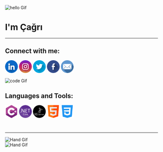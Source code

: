 
<img align="centre" alt="hello Gif" width="180px" src="https://media.giphy.com/media/26xBwdIuRJiAIqHwA/giphy.gif"/>
<h1 align="centre">I'm Çağrı</h1>
<hr>

<h2 align="centre" color="blue">Connect with me:</h2>

[<img align="centre" padding-right="30px" alt="linkedin icon" width="42px" src="/img/linkedin.png"/>](https://www.linkedin.com/in/cagrisakar/)    [<img align="centre" alt="instagram icon" width="42px" src="/img/instagram.png"/>](https://www.instagram.com/cagrisakarr/)    [<img align="centre" alt="twitter icon" width="42px" src="/img/twitter.png"/>](https://twitter.com/cagri_sakar)     [<img align="centre" alt="facebook icon" width="42px" src="/img/facebook.png"/>](https://www.facebook.com/cagris.sakar/)     [<img align="centre" alt="mail icon" width="42px" src="/img/email.png"/>](mailto:cagri.sakar@hotmail.com)

<img align="centre" alt="code Gif" width="100px" src="https://media.giphy.com/media/USV0ym3bVWQJJmNu3N/giphy.gif"/>

<h2 color="red">Languages and Tools:</h2>
<p align="left">
<img display="inline" padding-right="30px" alt="c sharp icon" width="42px" src="/img/c-sharp.png"/>   <img display="inline" alt="netcore icon" width="42px" src="/img/net-core.png"/>   <img display="inline" alt="sql server icon" width="42px" src="/img/sql-server.png"/>    <img display="inline" alt="html icon" width="42px" src="/img/html.png"/>   <img display="inline" alt="css3 icon" width="42px" src="/img/css-3.png"/>
</p>
<br>
<hr>

<img align="centre" alt="Hand Gif" width="200px" src="https://media.giphy.com/media/48M4FVK5UeRNglWAyk/giphy-downsized-large.gif"/>
<br>
<img align="centre" alt="Hand Gif" width="42px" src="https://user-images.githubusercontent.com/42378118/110234147-e3259600-7f4e-11eb-95be-0c4047144dea.gif"/>
